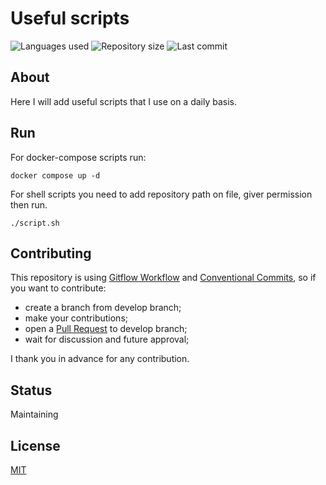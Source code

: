 # Useful scripts

![Languages used](https://img.shields.io/github/languages/count/isadfrn/useful-scripts?style=flat-square)
![Repository size](https://img.shields.io/github/repo-size/isadfrn/useful-scripts?style=flat-square)
![Last commit](https://img.shields.io/github/last-commit/isadfrn/useful-scripts?style=flat-square)

## About

Here I will add useful scripts that I use on a daily basis.

## Run

For docker-compose scripts run:

`docker compose up -d`

For shell scripts you need to add repository path on file, giver permission then run.

`./script.sh`

## Contributing

This repository is using [Gitflow Workflow](https://www.atlassian.com/git/tutorials/comparing-workflows/gitflow-workflow) and [Conventional Commits](https://www.conventionalcommits.org/en/v1.0.0/), so if you want to contribute:

- create a branch from develop branch;
- make your contributions;
- open a [Pull Request](https://docs.github.com/en/pull-requests/collaborating-with-pull-requests/proposing-changes-to-your-work-with-pull-requests/creating-a-pull-request) to develop branch;
- wait for discussion and future approval;

I thank you in advance for any contribution.

## Status

Maintaining

## License

[MIT](./LICENSE)
